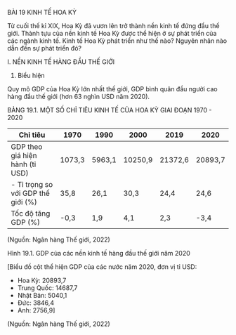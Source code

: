 BÀI 19 KINH TẾ HOA KỲ

Từ cuối thế kỉ XIX, Hoa Kỳ đã vươn lên trở thành nền kinh tế đứng đầu thế giới. Thành tựu của nền kinh tế Hoa Kỳ được thể hiện ở sự phát triển của các ngành kinh tế. Kinh tế Hoa Kỳ phát triển như thế nào? Nguyên nhân nào dẫn đến sự phát triển đó?

I. NỀN KINH TẾ HÀNG ĐẦU THẾ GIỚI

1. Biểu hiện

Quy mô GDP của Hoa Kỳ lớn nhất thế giới, GDP bình quân đầu người cao hàng đầu thế giới (hơn 63 nghìn USD năm 2020).

BẢNG 19.1. MỘT SỐ CHỈ TIÊU KINH TẾ CỦA HOA KỲ GIAI ĐOẠN 1970 - 2020

| Chỉ tiêu                      | 1970   | 1990   | 2000    | 2019    | 2020    |
|-------------------------------|--------|--------|---------|---------|---------|
| GDP theo giá hiện hành (tỉ USD)| 1073,3 | 5963,1 | 10250,9 | 21372,6 | 20893,7 |
| - Tỉ trọng so với GDP thế giới (%) | 35,8 | 26,1 | 30,3 | 24,4 | 24,6 |
| Tốc độ tăng GDP (%)           | -0,3   | 1,9    | 4,1     | 2,3     | -3,4    |

(Nguồn: Ngân hàng Thế giới, 2022)

Hình 19.1. GDP của các nền kinh tế hàng đầu thế giới năm 2020

[Biểu đồ cột thể hiện GDP của các nước năm 2020, đơn vị tỉ USD:
- Hoa Kỳ: 20893,7
- Trung Quốc: 14687,7
- Nhật Bản: 5040,1
- Đức: 3846,4
- Anh: 2756,9]

(Nguồn: Ngân hàng Thế giới, 2022)